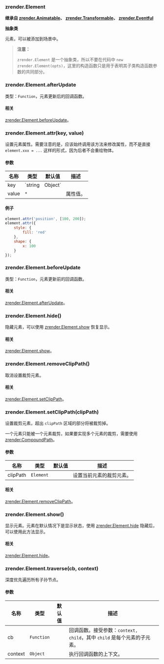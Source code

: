 ---
---

### zrender.Element

**继承自 [zrender.Animatable](#zrenderanimatable)、 [zrender.Transformable](#zrendertransformable)、 [zrender.Eventful](#zrendereventful)**

**抽象类**

元素，可以被添加到场景中。

> **注意：**
>
> `zrender.Element` 是一个抽象类，所以不要在代码中 `new zrender.Element(opts)`，这里的构造函数只是用于表明其子类构造函数参数的共同部分。



### zrender.Element.afterUpdate

类型：`Function`，元素更新后的回调函数。

#### 相关

[zrender.Element.beforeUpdate](#zrenderelementbeforeupdate)。



### zrender.Element.attr(key, value)

设置元素属性。需要注意的是，应该始终调用该方法来修改属性，而不是直接 `element.xxx = ...` 这样的形式，因为后者不会重绘物体。

#### 参数

|名称|类型|默认值|描述|
|---|---|---|---|
| key | `string|Object` | | 设置的属性。可以是 `string` 类型的属性名称，或者 `Object` 类型的属性及其值。 |
| value | `*` || 属性值。|

#### 例子

```js
element.attr('position', [100, 200]);
element.attr({
    style: {
        fill: 'red'
    },
    shape: {
        x: 100
    }
});
```



### zrender.Element.beforeUpdate

类型：`Function`，元素更新前的回调函数。

#### 相关

[zrender.Element.afterUpdate](#zrenderelementafterupdate)。



### zrender.Element.hide()

隐藏元素，可以使用 [zrender.Element.show](#zrenderelementshow) 恢复显示。

#### 相关

[zrender.Element.show](#zrenderelementshow)。



### zrender.Element.removeClipPath()

取消设置裁剪元素。

#### 相关

[zrender.Element.setClipPath](#zrenderelementsetclippathclippath)。



### zrender.Element.setClipPath(clipPath)

设置裁剪元素，超出 `clipPath` 区域的部分将被裁剪掉。

一个元素只能被一个元素裁剪，如果要实现多个元素的裁剪，需要使用 [zrender.CompoundPath](#zrendercompoundpath)。

#### 参数

|名称|类型|默认值|描述|
|---|---|---|---|
| clipPath | `Element` | | 设置当前元素的裁剪元素。 |

#### 相关

[zrender.Element.removeClipPath](#zrenderelementremoveclippath)。



### zrender.Element.show()

显示元素。元素在默认情况下是显示状态，使用 [zrender.Element.hide](#zrenderelementhide) 隐藏后，可以使用此方法显示。

#### 相关

[zrender.Element.hide](#zrenderelementhide)。



### zrender.Element.traverse(cb, context)

深度优先遍历所有子孙节点。

#### 参数

|名称|类型|默认值|描述|
|---|---|---|---|
|cb|`Function`||回调函数。接受参数：`context, child`，其中 `child` 是每个元素的子元素。|
|context|`Object`||执行回调函数的上下文。|
